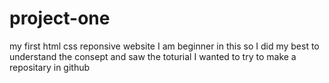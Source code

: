 # project-one
my first html css reponsive website
I am beginner in this so I did my best to understand the consept and saw the toturial 
I wanted to try to make a repositary in github

